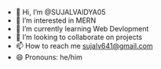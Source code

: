 - 👋 Hi, I’m @SUJALVAIDYA05
- 👀 I’m interested in MERN
- 🌱 I’m currently learning Web Devlopment
- 💞️ I’m looking to collaborate on projects
- 📫 How to reach me sujalv641@gmail.com
- 😄 Pronouns: he/him
  

<!---
SUJALVAIDYA05/SUJALVAIDYA05 is a ✨ special ✨ repository because its `README.md` (this file) appears on your GitHub profile.
You can click the Preview link to take a look at your changes.
--->
